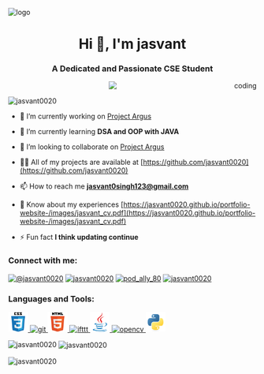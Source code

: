 ![logo](https://github.com/jasvant0020/jasvant0020/blob/main/assets/Banner2.png)
<h1 align="center">Hi 👋, I'm jasvant</h1>
<h3 align="center">A Dedicated and Passionate CSE Student</h3>
<div align="right" style="max-width: 100%; display: flex; justify-content: flex-end;">
  <img src="https://camo.githubusercontent.com/2366b34bb903c09617990fb5fff4622f3e941349e846ddb7e73df872a9d21233/68747470733a2f2f63646e2e6472696262626c652e636f6d2f75736572732f3733303730332f73637265656e73686f74732f363538313234332f6176656e746f2e676966" alt="coding" style="width: 100%; max-width: 300px; height: auto;">
</div>


<p align="left"> <img src="https://komarev.com/ghpvc/?username=jasvant0020&label=Profile%20views&color=0e75b6&style=flat" alt="jasvant0020" /> </p>

- 🔭 I’m currently working on [Project Argus](https://github.com/jasvant0020/Project-Argus-)

- 🌱 I’m currently learning **DSA and OOP with JAVA**

- 👯 I’m looking to collaborate on [Project Argus](https://github.com/jasvant0020/Project-Argus-)

- 👨‍💻 All of my projects are available at [https://github.com/jasvant0020](https://github.com/jasvant0020)

- 📫 How to reach me **jasvant0singh123@gmail.com**

- 📄 Know about my experiences [https://jasvant0020.github.io/portfolio-website-/images/jasvant_cv.pdf](https://jasvant0020.github.io/portfolio-website-/images/jasvant_cv.pdf)

- ⚡ Fun fact **I think updating continue**

<h3 align="left">Connect with me:</h3>
<p align="left">
<a href="https://twitter.com/@jasvant0020" target="blank"><img align="center" src="https://raw.githubusercontent.com/rahuldkjain/github-profile-readme-generator/master/src/images/icons/Social/twitter.svg" alt="@jasvant0020" height="30" width="40" /></a>
<a href="https://linkedin.com/in/jasvant0020" target="blank"><img align="center" src="https://raw.githubusercontent.com/rahuldkjain/github-profile-readme-generator/master/src/images/icons/Social/linked-in-alt.svg" alt="jasvant0020" height="30" width="40" /></a>
<a href="https://www.codechef.com/users/pod_ally_80" target="blank"><img align="center" src="https://cdn.jsdelivr.net/npm/simple-icons@3.1.0/icons/codechef.svg" alt="pod_ally_80" height="30" width="40" /></a>
<a href="https://www.leetcode.com/jasvant0020" target="blank"><img align="center" src="https://raw.githubusercontent.com/rahuldkjain/github-profile-readme-generator/master/src/images/icons/Social/leet-code.svg" alt="jasvant0020" height="30" width="40" /></a>
</p>

<h3 align="left">Languages and Tools:</h3>
<p align="left"> <a href="https://www.w3schools.com/css/" target="_blank" rel="noreferrer"> <img src="https://raw.githubusercontent.com/devicons/devicon/master/icons/css3/css3-original-wordmark.svg" alt="css3" width="40" height="40"/> </a> <a href="https://git-scm.com/" target="_blank" rel="noreferrer"> <img src="https://www.vectorlogo.zone/logos/git-scm/git-scm-icon.svg" alt="git" width="40" height="40"/> </a> <a href="https://www.w3.org/html/" target="_blank" rel="noreferrer"> <img src="https://raw.githubusercontent.com/devicons/devicon/master/icons/html5/html5-original-wordmark.svg" alt="html5" width="40" height="40"/> </a> <a href="https://ifttt.com/" target="_blank" rel="noreferrer"> <img src="https://www.vectorlogo.zone/logos/ifttt/ifttt-ar21.svg" alt="ifttt" width="40" height="40"/> </a> <a href="https://www.java.com" target="_blank" rel="noreferrer"> <img src="https://raw.githubusercontent.com/devicons/devicon/master/icons/java/java-original.svg" alt="java" width="40" height="40"/> </a> <a href="https://opencv.org/" target="_blank" rel="noreferrer"> <img src="https://www.vectorlogo.zone/logos/opencv/opencv-icon.svg" alt="opencv" width="40" height="40"/> </a> <a href="https://www.python.org" target="_blank" rel="noreferrer"> <img src="https://raw.githubusercontent.com/devicons/devicon/master/icons/python/python-original.svg" alt="python" width="40" height="40"/> </a> </p>

<p><img align="left" src="https://github-readme-stats.vercel.app/api/top-langs?username=jasvant0020&show_icons=true&locale=en&layout=compact" alt="jasvant0020" /></p>

<p>&nbsp;<img align="center" src="https://github-readme-stats.vercel.app/api?username=jasvant0020&show_icons=true&locale=en" alt="jasvant0020" /></p>

<p><img align="center" src="https://github-readme-streak-stats.herokuapp.com/?user=jasvant0020&" alt="jasvant0020" /></p>
